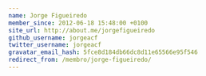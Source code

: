 ```yaml
---
name: Jorge Figueiredo
member_since: 2012-06-18 15:48:00 +0100
site_url: http://about.me/jorgefigueiredo
github_username: jorgeacf
twitter_username: jorgeacf
gravatar_email_hash: 5fce8d184db66dc8d11e65566e95f546
redirect_from: /membro/jorge-figueiredo/
---
```


